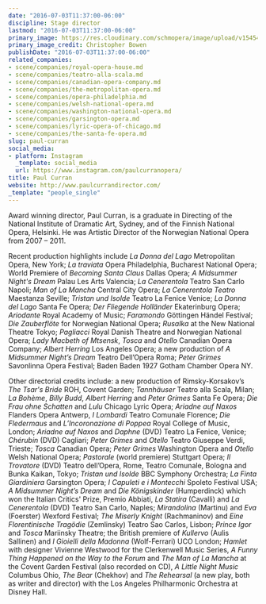 ```yaml
---
date: "2016-07-03T11:37:00-06:00"
discipline: Stage director
lastmod: "2016-07-03T11:37:00-06:00"
primary_image: https://res.cloudinary.com/schmopera/image/upload/v1545409169/media/webhook-uploads/1467566469529/2016-07-03---Paul-Curran.jpg.jpg
primary_image_credit: Christopher Bowen
publishDate: "2016-07-03T11:37:00-06:00"
related_companies:
- scene/companies/royal-opera-house.md
- scene/companies/teatro-alla-scala.md
- scene/companies/canadian-opera-company.md
- scene/companies/the-metropolitan-opera.md
- scene/companies/opera-philadelphia.md
- scene/companies/welsh-national-opera.md
- scene/companies/washington-national-opera.md
- scene/companies/garsington-opera.md
- scene/companies/lyric-opera-of-chicago.md
- scene/companies/the-santa-fe-opera.md
slug: paul-curran
social_media:
- platform: Instagram
  _template: social_media
  url: https://www.instagram.com/paulcurranopera/
title: Paul Curran
website: http://www.paulcurrandirector.com/
_template: "people_single"
---
```


Award winning director, Paul Curran, is a graduate in Directing of the National Institute of Dramatic Art, Sydney, and of the Finnish National Opera, Helsinki. 
He was Artistic Director of the Norwegian National Opera from 2007 – 2011.

Recent production highlights include *La Donna del Lago* Metropolitan Opera, New York; *La traviata* Opera Philadelphia, Bucharest National Opera; World Premiere of *Becoming Santa Claus* Dallas Opera; *A Midsummer Night's Dream* Palau Les Arts Valencia; *La Cenerentola* Teatro San Carlo Napoli; *Man of La Mancha* Central City Opera; *La Cenerentola Teatro* Maestanza Seville; *Tristan und Isolde* Teatro La Fenice Venice; *La Donna del Lago* Santa Fe Opera; *Der Fliegende Holländer* Ekaterinburg Opera; *Ariodante* Royal Academy of Music; *Faramondo* Göttingen Händel Festival; *Die Zauberflöte* for Norwegian National Opera; *Rusalka* at the New National Theatre Tokyo; *Pagliacci* Royal Danish Theatre and Norwegian National Opera; *Lady Macbeth of Mtsensk*, *Tosca* and *Otello* Canadian Opera Company; *Albert Herring* Los Angeles Opera; a new production of *A Midsummer Night’s Dream* Teatro Dell’Opera Roma; *Peter Grimes* Savonlinna Opera Festival; Baden Baden 1927 Gotham Chamber Opera NY.
 
Other directorial credits include: a new production of Rimsky-Korsakov’s *The Tsar's Bride* ROH, Covent Garden; *Tannhäuser* Teatro alla Scala, Milan; *La Bohème*, *Billy Budd*, *Albert Herring* and *Peter Grimes* Santa Fe Opera; *Die Frau ohne Schatten* and *Lulu* Chicago Lyric Opera; *Ariadne auf Naxos* Flanders Opera Antwerp, *I Lombardi* Teatro Comunale Florence; *Die Fledermaus* and *L’Incoronazione di Poppea* Royal College of Music, London; *Ariadne auf Naxos* and *Daphne* (DVD) Teatro La Fenice, Venice; *Chérubin* (DVD) Cagliari; *Peter Grimes* and *Otello* Teatro Giuseppe Verdi, Trieste; *Tosca* Canadian Opera; *Peter Grimes* Washington Opera and *Otello* Welsh National Opera; *Pastorale* (world premiere) Stuttgart Opera; *Il Trovatore* (DVD) Teatro dell’Opera, Rome, Teatro Comunale, Bologna and Bunka Kaikan, Tokyo; *Tristan und Isolde* BBC Symphony Orchestra; *La Finta Giardiniera* Garsington Opera; *I Capuleti e i Montecchi* Spoleto Festival USA; *A Midsummer Night’s Dream* and *Die Königskinder* (Humperdinck) which won the Italian Critics' Prize, Premio Abbiati, *La Statira* (Cavalli) and *La Cenerentola* (DVD) Teatro San Carlo, Naples; *Mirandolina* (Martinu) and *Eva* (Foerster) Wexford Festival; *The Miserly Knight* (Rachmaninov) and *Eine Florentinische Tragödie* (Zemlinsky) Teatro Sao Carlos, Lisbon; *Prince Igor* and *Tosca* Mariinsky Theatre; the British premiere of *Kullervo* (Aulis Sallinen) and *I Gioielli della Madonna* (Wolf-Ferrari) UCO London; *Hamlet* with designer Vivienne Westwood for the Clerkenwell Music Series, *A Funny Thing Happened on the Way to the Forum* and *The Man of La Mancha* at the Covent Garden Festival (also recorded on CD), *A Little Night Music* Columbus Ohio, *The Bear* (Chekhov) and *The Rehearsal* (a new play, both as writer and director) with the Los Angeles Philharmonic Orchestra at Disney Hall.
